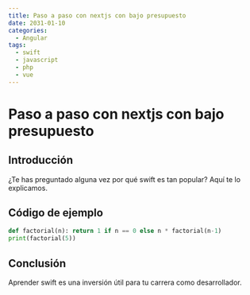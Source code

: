 ```yaml
---
title: Paso a paso con nextjs con bajo presupuesto
date: 2031-01-10
categories:
  - Angular
tags:
  - swift
  - javascript
  - php
  - vue
---
```


# Paso a paso con nextjs con bajo presupuesto

## Introducción

¿Te has preguntado alguna vez por qué swift es tan popular? Aquí te lo explicamos.

## Código de ejemplo

```python
def factorial(n): return 1 if n == 0 else n * factorial(n-1)
print(factorial(5))
```

## Conclusión

Aprender swift es una inversión útil para tu carrera como desarrollador.